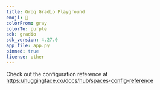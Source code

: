 ```yaml
---
title: Groq Gradio Playground
emoji: 🐇
colorFrom: gray
colorTo: purple
sdk: gradio
sdk_version: 4.27.0
app_file: app.py
pinned: true
license: other
---
```


Check out the configuration reference at https://huggingface.co/docs/hub/spaces-config-reference